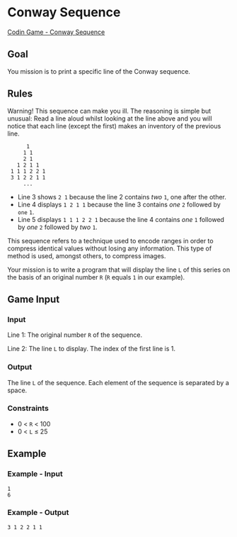 # Conway Sequence

[Codin Game - Conway Sequence](https://www.codingame.com/training/medium/conway-sequence)

## Goal

You mission is to print a specific line of the Conway sequence.

## Rules

Warning! This sequence can make you ill. The reasoning is simple but unusual: Read a line aloud whilst looking at the line above and you will notice that each line (except the first) makes ​​an inventory of the previous line.

```text
      1
     1 1
     2 1
   1 2 1 1
 1 1 1 2 2 1
 3 1 2 2 1 1
     ...
```

- Line 3 shows `2 1` because the line 2 contains _two_ `1`, one after the other.
- Line 4 displays `1 2 1 1` because the line 3 contains _one_ `2` followed by `one` `1`.
- Line 5 displays `1 1 1 2 2 1` because the line 4 contains _one_ `1` followed by _one_ `2` followed by _two_ `1`.

This sequence refers to a technique used to encode ranges in order to compress identical values ​​without losing any information. This type of method is used, amongst others, to compress images.

Your mission is to write a program that will display the line `L` of this series on the basis of an original number `R` (`R` equals `1` in our example).

## Game Input

### Input

Line 1: The original number `R` of the sequence.

Line 2: The line `L` to display. The index of the first line is 1.

### Output

The line `L` of the sequence. Each element of the sequence is separated by a space.

### Constraints

- 0 < `R` < 100
- 0 < `L` ≤ 25

## Example

### Example - Input

```text
1
6
```

### Example - Output

```text
3 1 2 2 1 1
```
